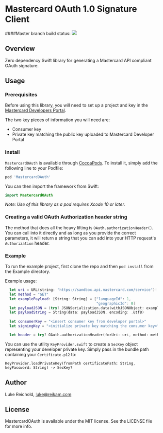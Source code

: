 # Mastercard OAuth 1.0 Signature Client

####Master branch build status: 
![](https://travis-ci.org/Mastercard/oauth1-signer-swift.svg?branch=master)


## Overview

Zero dependency Swift library for generating a Mastercard API compliant OAuth signature.

## Usage

### Prerequisites

Before using this library, you will need to set up a project and key in the [Mastercard Developers Portal](https://developer.mastercard.com).

The two key pieces of information you will need are:

- Consumer key
- Private key matching the public key uploaded to Mastercard Developer Portal

### Install

`MastercardOAuth` is available through [CocoaPods](https://cocoapods.org). To install it, simply add the following line to your Podfile:

```ruby
pod 'MastercardOAuth'

```
You can then import the framework from Swift:
```swift
import MastercardOAuth
```

*Note: Use of this library as a pod requires Xcode 10 or later.*

### Creating a valid OAuth Authorization header string

The method that does all the heavy lifting is `OAuth.authorizationHeader()`. You can call into it directly and as long as you provide the correct parameters, it will return a string that you can add into your HTTP request's `Authorization` header.

### Example

To run the example project, first clone the repo and then `pod install` from the Example directory.

Example usage:

```swift
  let uri = URL(string: "https://sandbox.api.mastercard.com/service")!
  let method = "GET"
  let examplePayload: [String: String] = ["languageId": 1,
                                          "geographicId": 0]
  let payloadJSON = (try? JSONSerialization.data(withJSONObject: examplePayload, options: [])) ?? Data()
  let payloadString = String(data: payloadJSON, encoding: .utf8)
  
  let consumerKey = "<insert consumer key from developer portal>"
  let signingKey = "<initialize private key matching the consumer key>"

  let header = try? OAuth.authorizationHeader(forUri: uri, method: method, payload: payloadString, consumerKey: consumerKey, signingPrivateKey: myPrivateKey)

```

You can use the utility `KeyProvider.swift` to create a `SecKey` object representing your developer private key. Simply pass in the bundle path containing your `Certificate.p12` to:

```KeyProvider.loadPrivateKey(fromPath certificatePath: String, keyPassword: String) -> SecKey?```

## Author

Luke Reichold, luke@reikam.com

## License

MastercardOAuth is available under the MIT license. See the LICENSE file for more info.
